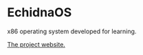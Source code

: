 # EchidnaOS
x86 operating system developed for learning.

[The project website.](https://filadelphila.github.io/echidna-os/)
